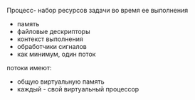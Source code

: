 Процесс- набор ресурсов задачи во время ее выполнения
<ul>
<li>память
<li>файловые дескрипторы
<li>контекст выполнения
<li>обработчики сигналов
<li>как минимум, один поток
</ul>
потоки имеют:
<ul>
<li>общую виртуальную память
<li>каждый - свой виртуальный процессор
